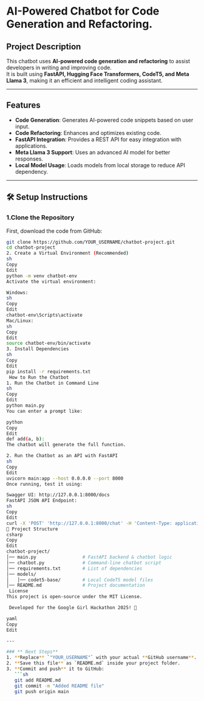 
# AI-Powered Chatbot for Code Generation and Refactoring. 

## Project Description  
This chatbot uses **AI-powered code generation and refactoring** to assist developers in writing and improving code.  
It is built using **FastAPI, Hugging Face Transformers, CodeT5, and Meta Llama 3**, making it an efficient and intelligent coding assistant.  

---

## Features  
- **Code Generation**: Generates AI-powered code snippets based on user input.  
- **Code Refactoring**: Enhances and optimizes existing code.  
- **FastAPI Integration**: Provides a REST API for easy integration with applications.  
- **Meta Llama 3 Support**: Uses an advanced AI model for better responses.  
- **Local Model Usage**: Loads models from local storage to reduce API dependency.  

---

## 🛠 Setup Instructions  

### **1️.Clone the Repository**  
First, download the code from GitHub:  
```sh
git clone https://github.com/YOUR_USERNAME/chatbot-project.git
cd chatbot-project
2️. Create a Virtual Environment (Recommended)
sh
Copy
Edit
python -m venv chatbot-env
Activate the virtual environment:

Windows:
sh
Copy
Edit
chatbot-env\Scripts\activate
Mac/Linux:
sh
Copy
Edit
source chatbot-env/bin/activate
3️. Install Dependencies
sh
Copy
Edit
pip install -r requirements.txt
 How to Run the Chatbot
1️. Run the Chatbot in Command Line
sh
Copy
Edit
python main.py
You can enter a prompt like:

python
Copy
Edit
def add(a, b):
The chatbot will generate the full function.

2️. Run the Chatbot as an API with FastAPI
sh
Copy
Edit
uvicorn main:app --host 0.0.0.0 --port 8000
Once running, test it using:

Swagger UI: http://127.0.0.1:8000/docs
FastAPI JSON API Endpoint:
sh
Copy
Edit
curl -X 'POST' 'http://127.0.0.1:8000/chat' -H 'Content-Type: application/json' -d '{"input_text": "def add(a, b):"}'
📂 Project Structure
csharp
Copy
Edit
chatbot-project/
│── main.py                 # FastAPI backend & chatbot logic
│── chatbot.py              # Command-line chatbot script
│── requirements.txt        # List of dependencies
│── models/
│   │── codet5-base/        # Local CodeT5 model files
│── README.md               # Project documentation
 License
This project is open-source under the MIT License.

 Developed for the Google Girl Hackathon 2025! 🎉

yaml
Copy
Edit

---

### ** Next Steps**
1️. **Replace** `"YOUR_USERNAME"` with your actual **GitHub username**.  
2️. **Save this file** as `README.md` inside your project folder.  
3️. **Commit and push** it to GitHub:
   ```sh
   git add README.md
   git commit -m "Added README file"
   git push origin main
